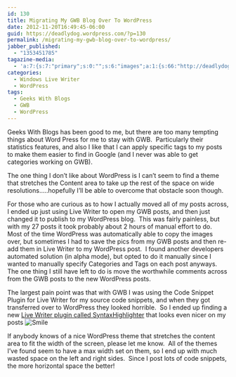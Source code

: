 ```yaml
---
id: 130
title: Migrating My GWB Blog Over To WordPress
date: 2012-11-20T16:49:45-06:00
guid: https://deadlydog.wordpress.com/?p=130
permalink: /migrating-my-gwb-blog-over-to-wordpress/
jabber_published:
  - "1353451785"
tagazine-media:
  - 'a:7:{s:7:"primary";s:0:"";s:6:"images";a:1:{s:66:"http://deadlydog.files.wordpress.com/2012/11/wlemoticon-smile3.png";a:6:{s:8:"file_url";s:66:"http://deadlydog.files.wordpress.com/2012/11/wlemoticon-smile3.png";s:5:"width";i:19;s:6:"height";i:19;s:4:"type";s:5:"image";s:4:"area";i:361;s:9:"file_path";b:0;}}s:6:"videos";a:0:{}s:11:"image_count";i:1;s:6:"author";s:8:"22348637";s:7:"blog_id";s:8:"42916521";s:9:"mod_stamp";s:19:"2012-11-20 22:49:45";}'
categories:
  - Windows Live Writer
  - WordPress
tags:
  - Geeks With Blogs
  - GWB
  - WordPress
---
```

Geeks With Blogs has been good to me, but there are too many tempting things about Word Press for me to stay with GWB.&#160; Particularly their statistics features, and also I like that I can apply specific tags to my posts to make them easier to find in Google (and I never was able to get categories working on GWB).

The one thing I don&#8217;t like about WordPress is I can&#8217;t seem to find a theme that stretches the Content area to take up the rest of the space on wide resolutions&#8230;..hopefully I&#8217;ll be able to overcome that obstacle soon though.

For those who are curious as to how I actually moved all of my posts across, I ended up just using Live Writer to open my GWB posts, and then just changed it to publish to my WordPress blog.&#160; This was fairly painless, but with my 27 posts it took probably about 2 hours of manual effort to do.&#160; Most of the time WordPress was automatically able to copy the images over, but sometimes I had to save the pics from my GWB posts and then re-add them in Live Writer to my WordPress post.&#160; I found another developers automated solution (in alpha mode), but opted to do it manually since I wanted to manually specify Categories and Tags on each post anyways.&#160; The one thing I still have left to do is move the worthwhile comments across from the GWB posts to the new WordPress posts.

The largest pain point was that with GWB I was using the Code Snippet Plugin for Live Writer for my source code snippets, and when they got transferred over to WordPress they looked horrible.&#160; So I ended up finding a new [Live Writer plugin called SyntaxHighlighter](http://richhewlett.com/wlwsourcecodeplugin/) that looks even nicer on my posts <img class="wlEmoticon wlEmoticon-smile" style="border-top-style: none; border-left-style: none; border-bottom-style: none; border-right-style: none" alt="Smile" src="http://dans-blog.azurewebsites.net/wp-content/uploads/2012/11/wlemoticon-smile3.png" />

If anybody knows of a nice WordPress theme that stretches the content area to fit the width of the screen, please let me know.&#160; All of the themes I’ve found seem to have a max width set on them, so I end up with much wasted space on the left and right sides.&#160; Since I post lots of code snippets, the more horizontal space the better!
